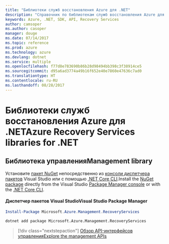 ```yaml
---
title: "Библиотеки служб восстановления Azure для .NET"
description: "Справочник по библиотекам служб восстановления Azure для .NET"
keywords: Azure, .NET, SDK, API, Recovery Services
author: camsoper
ms.author: casoper
manager: douge
ms.date: 07/14/2017
ms.topic: reference
ms.prod: azure
ms.technology: azure
ms.devlang: dotnet
ms.service: multiple
ms.openlocfilehash: f77d8e783690b86b28d98494bb398c3f38914ce5
ms.sourcegitcommit: d95a6ad3774a49b16f652e40e7860e47636c7ad0
ms.translationtype: HT
ms.contentlocale: ru-RU
ms.lasthandoff: 08/28/2017
---
```

# <a name="azure-recovery-services-libraries-for-net"></a><span data-ttu-id="0eeb1-104">Библиотеки служб восстановления Azure для .NET</span><span class="sxs-lookup"><span data-stu-id="0eeb1-104">Azure Recovery Services libraries for .NET</span></span>


## <a name="management-library"></a><span data-ttu-id="0eeb1-105">Библиотека управления</span><span class="sxs-lookup"><span data-stu-id="0eeb1-105">Management library</span></span>

<span data-ttu-id="0eeb1-106">Установите [пакет NuGet](https://www.nuget.org/packages/Microsoft.Azure.Management.RecoveryServices) непосредственно из [консоли диспетчера пакетов][PackageManager] Visual Studio или с помощью [.NET Core CLI][DotNetCLI].</span><span class="sxs-lookup"><span data-stu-id="0eeb1-106">Install the [NuGet package](https://www.nuget.org/packages/Microsoft.Azure.Management.RecoveryServices) directly from the Visual Studio [Package Manager console][PackageManager] or with the [.NET Core CLI][DotNetCLI].</span></span>

#### <a name="visual-studio-package-manager"></a><span data-ttu-id="0eeb1-107">Диспетчер пакетов Visual Studio</span><span class="sxs-lookup"><span data-stu-id="0eeb1-107">Visual Studio Package Manager</span></span>

```powershell
Install-Package Microsoft.Azure.Management.RecoveryServices
```

```bash
dotnet add package Microsoft.Azure.Management.RecoveryServices
```

> [!div class="nextstepaction"]
> [<span data-ttu-id="0eeb1-108">Обзор API-интерфейсов управления</span><span class="sxs-lookup"><span data-stu-id="0eeb1-108">Explore the management APIs</span></span>](/dotnet/api/overview/azure/recoveryservices/management)



[PackageManager]: https://docs.microsoft.com/nuget/tools/package-manager-console
[DotNetCLI]: https://docs.microsoft.com/en-us/dotnet/core/tools/dotnet-add-package
